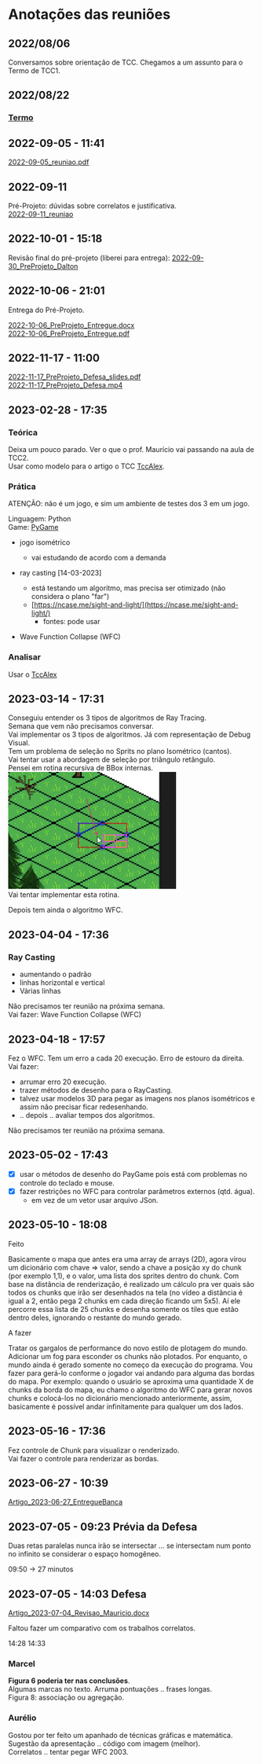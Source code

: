 # Anotações das reuniões  

## 2022/08/06  

Conversamos sobre orientação de TCC. Chegamos a um assunto para o Termo de TCC1.

## 2022/08/22

### [Termo](./Termo.pdf "Termo")  

## 2022-09-05 - 11:41

[2022-09-05_reuniao.pdf](2022-09-05_reuniao.pdf "2022-09-05_reuniao.pdf")  

## 2022-09-11

Pré-Projeto: dúvidas sobre correlatos e justificativa.  
[2022-09-11_reuniao](2022-09-11_reuniao.pdf "2022-09-11_reuniao")  

## 2022-10-01 - 15:18

Revisão final do pré-projeto (liberei para entrega): [2022-09-30_PreProjeto_Dalton](2022-09-30_PreProjeto_Dalton.pdf "2022-09-30_PreProjeto_Dalton")  

## 2022-10-06 - 21:01

Entrega do Pré-Projeto.

[2022-10-06_PreProjeto_Entregue.docx](2022-10-06_PreProjeto_Entregue.docx "2022-10-06_PreProjeto_Entregue.docx")  
[2022-10-06_PreProjeto_Entregue.pdf](2022-10-06_PreProjeto_Entregue.pdf "2022-10-06_PreProjeto_Entregue.pdf")  

## 2022-11-17 - 11:00

[2022-11-17_PreProjeto_Defesa_slides.pdf](2022-11-17_PreProjeto_Defesa_slides.pdf "2022-11-17_PreProjeto_Defesa_slides.pdf")  
[2022-11-17_PreProjeto_Defesa.mp4](2022-11-17_PreProjeto_Defesa.mp4 "2022-11-17_PreProjeto_Defesa.mp4")  

## 2023-02-28 - 17:35

[TccAlex]: https://www.furb.br/dsc/arquivos/tccs/monografias/2020_2_alex-serodio-goncalves_monografia.pdf "TccAlex"  

### Teórica

Deixa um pouco parado. Ver o que o prof. Maurício vai passando na aula de TCC2.  
Usar como modelo para o artigo o TCC [TccAlex].  
  
### Prática

ATENÇÃO: não é um jogo, e sim um ambiente de testes dos 3 em um jogo.  

Linguagem: Python  
Game: [PyGame](https://www.pygame.org/ "PyGame")  

- jogo isométrico  
  - vai estudando de acordo com a demanda  

- ray casting \[14-03-2023\]  
  - está testando um algoritmo, mas precisa ser otimizado (não considera o plano "far")  
  - [https://ncase.me/sight-and-light/](https://ncase.me/sight-and-light/)  
    - fontes: pode usar  

- Wave Function Collapse (WFC)  

### Analisar

Usar o [TccAlex]  

## 2023-03-14 - 17:31

Conseguiu entender os 3 tipos de algoritmos de Ray Tracing.  
Semana que vem não precisamos conversar.  
Vai implementar os 3 tipos de algoritmos. Já com representação de Debug Visual.  
Tem um problema de seleção no Sprits no plano Isométrico (cantos).  
Vai tentar usar a abordagem de seleção por triângulo retângulo.  
Pensei em rotina recursiva de BBox internas.  
![PesquisaTiles](PesquisaTiles.png)  
Vai tentar implementar esta rotina.  

Depois tem ainda o algoritmo WFC.  

## 2023-04-04 - 17:36

### Ray Casting

- aumentando o padrão  
- linhas horizontal e vertical  
- Várias linhas  

Não precisamos ter reunião na próxima semana.  
Vai fazer: Wave Function Collapse (WFC)  

## 2023-04-18 - 17:57

Fez o WFC. Tem um erro a cada 20 execução. Erro de estouro da direita.  
Vai fazer:

- arrumar erro 20 execução.  
- trazer métodos de desenho para o RayCasting.  
- talvez usar modelos 3D para pegar as imagens nos planos isométricos e assim não precisar ficar redesenhando.  
- .. depois .. avaliar tempos dos algoritmos.  

Não precisamos ter reunião na próxima semana.  

## 2023-05-02 - 17:43

- [x] usar o métodos de  desenho do PayGame pois está com problemas no controle do teclado e mouse.  
- [x] fazer restrições no WFC para controlar parâmetros externos (qtd. água).  
  - em vez de um vetor usar arquivo JSon. 

## 2023-05-10 - 18:08

Feito

Basicamente o mapa que antes era uma array de arrays (2D), agora virou um dicionário com chave => valor, sendo a chave a posição xy do chunk (por exemplo 1,1), e o valor, uma lista dos sprites dentro do chunk.
Com base na distância de renderização, é realizado um cálculo pra ver quais são todos os chunks que irão ser desenhados na tela (no vídeo a distância é igual a 2, então pega 2 chunks em cada direção ficando um 5x5).
Aí ele percorre essa lista de 25 chunks e desenha somente os tiles que estão dentro deles, ignorando o restante do mundo gerado.

A fazer

Tratar os gargalos de performance do novo estilo de plotagem do mundo.
Adicionar um fog para esconder os chunks não plotados.
Por enquanto, o mundo ainda é gerado somente no começo da execução do programa. Vou fazer para gerá-lo conforme o jogador vai andando para alguma das bordas do mapa. Por exemplo: quando o usuário se aproxima uma quantidade X de chunks da borda do mapa, eu chamo o algoritmo do WFC para gerar novos chunks e colocá-los no dicionário mencionado anteriormente, assim, basicamente é possível andar infinitamente para qualquer um dos lados.

## 2023-05-16 - 17:36

Fez controle de Chunk para visualizar o renderizado.  
Vai fazer o controle para renderizar as bordas.  

## 2023-06-27 - 10:39

[Artigo_2023-06-27_EntregueBanca](Artigo_2023-06-27_EntregueBanca.pdf)  

## 2023-07-05 - 09:23 Prévia da Defesa

Duas retas paralelas nunca irão se intersectar ... se intersectam num ponto no infinito se considerar o espaço homogêneo.

09:50 -> 27 minutos  

## 2023-07-05 - 14:03 Defesa

[Artigo_2023-07-04_Revisao_Mauricio.docx](Artigo_2023-07-04_Revisao_Mauricio.docx)  

Faltou fazer um comparativo com os trabalhos correlatos.  

14:28
14:33

### Marcel

**Figura 6 poderia ter nas conclusões**.  
Algumas marcas no texto. Arruma pontuações .. frases longas.  
Figura 8: associação ou agregação.  

### Aurélio

Gostou por ter feito um apanhado de técnicas gráficas e matemática.  
Sugestão da apresentação .. código com imagem (melhor).  
Correlatos .. tentar pegar WFC 2003.  
